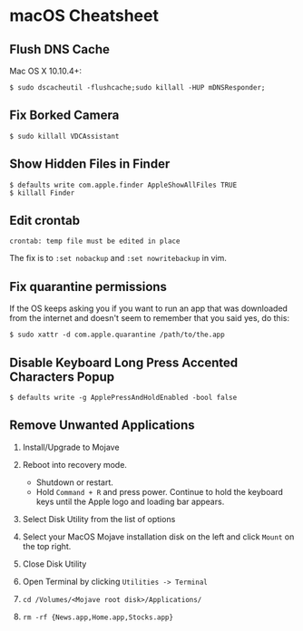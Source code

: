 # macOS Cheatsheet

## Flush DNS Cache

Mac OS X 10.10.4+:

```
$ sudo dscacheutil -flushcache;sudo killall -HUP mDNSResponder;
```

## Fix Borked Camera

```
$ sudo killall VDCAssistant
```

## Show Hidden Files in Finder

```
$ defaults write com.apple.finder AppleShowAllFiles TRUE
$ killall Finder
```

## Edit crontab

```
crontab: temp file must be edited in place
```

The fix is to `:set nobackup` and `:set nowritebackup` in vim.

## Fix quarantine permissions

If the OS keeps asking you if you want to run an app that was downloaded from the internet and doesn't seem to remember that you said yes, do this:

```
$ sudo xattr -d com.apple.quarantine /path/to/the.app
```

## Disable Keyboard Long Press Accented Characters Popup

```
$ defaults write -g ApplePressAndHoldEnabled -bool false
```

## Remove Unwanted Applications

1. Install/Upgrade to Mojave

2. Reboot into recovery mode. 
    - Shutdown or restart.
    - Hold `Command + R` and press power. Continue to hold the keyboard keys until the Apple logo and loading bar appears.

3. Select Disk Utility from the list of options

4. Select your MacOS Mojave installation disk on the left and click `Mount` on the top right.

5. Close Disk Utility

6. Open Terminal by clicking `Utilities -> Terminal`

7. `cd /Volumes/<Mojave root disk>/Applications/`

8. `rm -rf {News.app,Home.app,Stocks.app}`
